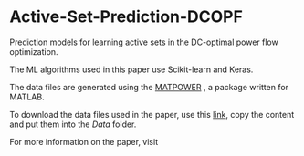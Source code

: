 # Active-Set-Prediction-DCOPF
Prediction models for learning active sets in the DC-optimal power flow optimization.



The ML algorithms used in this paper use Scikit-learn and Keras.

The data files are generated using the [MATPOWER](https://matpower.org/) , a package written for MATLAB.

To download the data files used in the paper, use this [link](https://drive.google.com/drive/folders/1VmGe_rRgQGc4pxnw4FbUzvBF0wSfaxkq?usp=sharing), copy the content and put them into the *Data* folder.

For more information on the paper, visit 

